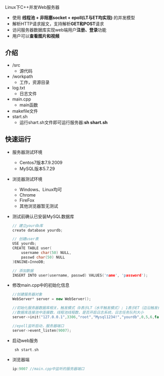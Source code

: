 Linux下C++并发Web服务器

* 使用 **线程池 + 非阻塞socket + epoll(LT与ET均实现)** 的并发模型
* 解析HTTP请求报文，支持解析**GET和POST**请求
* 访问服务器数据库实现web端用户**注册、登录**功能
* 用户可以**查看图片和视频**


介绍
------------
* /src
    * 源代码
* /workpath
    * 工作，资源目录
* log.txt
    * 日志文件
* main.cpp
    * main函数
* makefile文件
* start.sh
    * 运行shart.sh文件即可运行服务器:**sh shart.sh**

快速运行
------------
* 服务器测试环境
	* Centos7版本7.9.2009
	* MySQL版本5.7.29
* 浏览器测试环境
	* Windows、Linux均可
	* Chrome
	* FireFox
	* 其他浏览器暂无测试
* 测试前确认已安装MySQL数据库

    ```C++
    // 建立yourdb库
    create database yourdb;

    // 创建user表
    USE yourdb;
    CREATE TABLE user(
        username char(50) NULL,
        passwd char(50) NULL
    )ENGINE=InnoDB;

    // 添加数据
    INSERT INTO user(username, passwd) VALUES('name', 'password');
    ```
* 修改main.cpp中的初始化信息

    ```C++
    //创建服务器对象
	WebServer* server = new WebServer();

	//初始化服务器数据库相关，触发模式（0表示LT（水平触发模式）; 1表示ET（边沿触发模式）），
	//数据库连接池中连接数，线程池线程数，是否开启日志系统，日志任务队列大小
	server->init("127.0.0.1",3306,"root","Mysql1234!","yourdb",0,5,6,false,7);

	//epoll监听启动，服务器端口
	server->event_listen(9007);
    ```
* 启动web服务
   ```C++
    sh start.sh
   ```
   
* 浏览器端

    ```C++
    ip:9007 //main.cpp中监听的服务器端口
    ```
